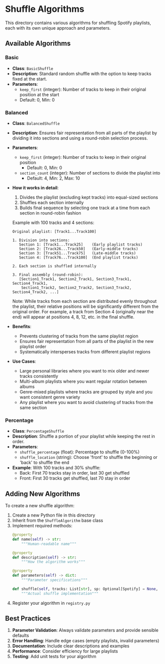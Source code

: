 # Shuffle Algorithms

This directory contains various algorithms for shuffling Spotify playlists, each with its own unique approach and parameters.

## Available Algorithms

### Basic
- **Class**: `BasicShuffle`
- **Description**: Standard random shuffle with the option to keep tracks fixed at the start.
- **Parameters**:
  - `keep_first` (integer): Number of tracks to keep in their original position at the start
  - Default: 0, Min: 0

### Balanced
- **Class**: `BalancedShuffle`
- **Description**: Ensures fair representation from all parts of the playlist by dividing it into sections and using a round-robin selection process.
- **Parameters**:
  - `keep_first` (integer): Number of tracks to keep in their original position
    - Default: 0, Min: 0
  - `section_count` (integer): Number of sections to divide the playlist into
    - Default: 4, Min: 2, Max: 10

- **How it works in detail**:
  1. Divides the playlist (excluding kept tracks) into equal-sized sections
  2. Shuffles each section internally
  3. Builds final sequence by selecting one track at a time from each section in round-robin fashion

  Example with 100 tracks and 4 sections:
  ```
  Original playlist: [Track1...Track100]
  
  1. Division into sections:
     Section 1: [Track1...Track25]    (Early playlist tracks)
     Section 2: [Track26...Track50]   (Early-middle tracks)
     Section 3: [Track51...Track75]   (Late-middle tracks)
     Section 4: [Track76...Track100]  (End playlist tracks)
  
  2. Each section is shuffled internally
  
  3. Final assembly (round-robin):
     [Section1_Track1, Section2_Track1, Section3_Track1, Section4_Track1,
      Section1_Track2, Section2_Track2, Section3_Track2, Section4_Track2, ...]
  ```

  Note: While tracks from each section are distributed evenly throughout the playlist, their relative positions will be significantly different from the original order. For example, a track from Section 4 (originally near the end) will appear at positions 4, 8, 12, etc. in the final shuffle.

- **Benefits**:
  - Prevents clustering of tracks from the same playlist region
  - Ensures fair representation from all parts of the playlist in the new playlist order
  - Systematically intersperses tracks from different playlist regions

- **Use Cases**:
  - Large personal libraries where you want to mix older and newer tracks consistently
  - Multi-album playlists where you want regular rotation between albums
  - Genre-mixed playlists where tracks are grouped by style and you want consistent genre variety
  - Any playlist where you want to avoid clustering of tracks from the same section

### Percentage
- **Class**: `PercentageShuffle`
- **Description**: Shuffle a portion of your playlist while keeping the rest in order.
- **Parameters**:
  - `shuffle_percentage` (float): Percentage to shuffle (0-100%)
  - `shuffle_location` (string): Choose 'front' to shuffle the beginning or 'back' to shuffle the end
- **Example**:
  With 100 tracks and 30% shuffle:
  - Back: First 70 tracks stay in order, last 30 get shuffled
  - Front: First 30 tracks get shuffled, last 70 stay in order

## Adding New Algorithms

To create a new shuffle algorithm:

1. Create a new Python file in this directory
2. Inherit from the `ShuffleAlgorithm` base class
3. Implement required methods:
   ```python
   @property
   def name(self) -> str:
       """Human-readable name"""
   
   @property
   def description(self) -> str:
       """How the algorithm works"""
   
   @property
   def parameters(self) -> dict:
       """Parameter specifications"""
   
   def shuffle(self, tracks: List[str], sp: Optional[Spotify] = None, **kwargs) -> List[str]:
       """Actual shuffle implementation"""
   ```
4. Register your algorithm in `registry.py`

## Best Practices

1. **Parameter Validation**: Always validate parameters and provide sensible defaults
2. **Error Handling**: Handle edge cases (empty playlists, invalid parameters)
3. **Documentation**: Include clear descriptions and examples
4. **Performance**: Consider efficiency for large playlists
5. **Testing**: Add unit tests for your algorithm 